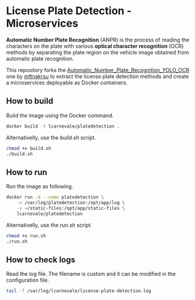 # License Plate Detection - Microservices

**Automatic Number Plate Recognition** (ANPR) is the process of reading the characters on the plate with various **optical character recognition** (OCR) methods by separating the plate region on the vehicle image obtained from automatic plate recognition.

This repository forks the [Automatic_Number_Plate_Recognition_YOLO_OCR
](https://github.com/mftnakrsu/Automatic_Number_Plate_Recognition_YOLO_OCR) one by [mftnakrsu](https://github.com/mftnakrsu) to extract the license plate detection methods and create a microservices deployable as Docker containers.

## How to build
Build the image using the Docker command.
```bash
docker build -t lcarnevale/platedetection .
```

Alternativelly, use the *build.sh* script.
```bash
chmod +x build.sh
./build.sh
```

## How to run
Run the image as following.
```bash
docker run -d --name platedetection \
    -v /var/log/platedetection:/opt/app/log \
    -v ~/static-files:/opt/app/static-files \
    lcarnevale/platedetection
```

Alternativelly, use the *run.sh* script.
```bash
chmod +x run.sh
./run.sh
```

## How to check logs
Read the log file. The filename is custom and it can be modified in the configuration file.
```bash
tail -f /var/log/lcarnevale/license-plate-detection.log
```